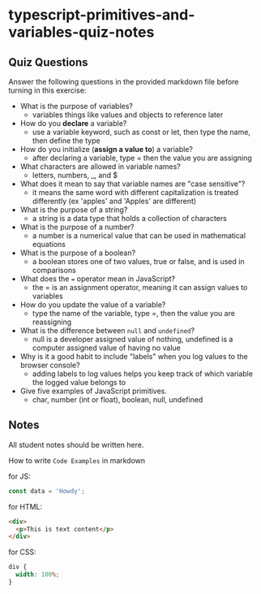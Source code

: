 # typescript-primitives-and-variables-quiz-notes

## Quiz Questions

Answer the following questions in the provided markdown file before turning in this exercise:

- What is the purpose of variables?
  - variables things like values and objects to reference later
- How do you **declare** a variable?
  - use a variable keyword, such as const or let, then type the name, then define the type
- How do you initialize (**assign a value to**) a variable?
  - after declaring a variable, type = then the value you are assigning
- What characters are allowed in variable names?
  - letters, numbers, \_, and $
- What does it mean to say that variable names are "case sensitive"?
  - it means the same word with different capitalization is treated differently (ex 'apples' and 'Apples' are different)
- What is the purpose of a string?
  - a string is a data type that holds a collection of characters
- What is the purpose of a number?
  - a number is a numerical value that can be used in mathematical equations
- What is the purpose of a boolean?
  - a boolean stores one of two values, true or false, and is used in comparisons
- What does the `=` operator mean in JavaScript?
  - the = is an assignment operator, meaning it can assign values to variables
- How do you update the value of a variable?
  - type the name of the variable, type =, then the value you are reassigning
- What is the difference between `null` and `undefined`?
  - null is a developer assigned value of nothing, undefined is a computer assigned value of having no value
- Why is it a good habit to include "labels" when you log values to the browser console?
  - adding labels to log values helps you keep track of which variable the logged value belongs to
- Give five examples of JavaScript primitives.
  - char, number (int or float), boolean, null, undefined

## Notes

All student notes should be written here.

How to write `Code Examples` in markdown

for JS:

```javascript
const data = 'Howdy';
```

for HTML:

```html
<div>
  <p>This is text content</p>
</div>
```

for CSS:

```css
div {
  width: 100%;
}
```

